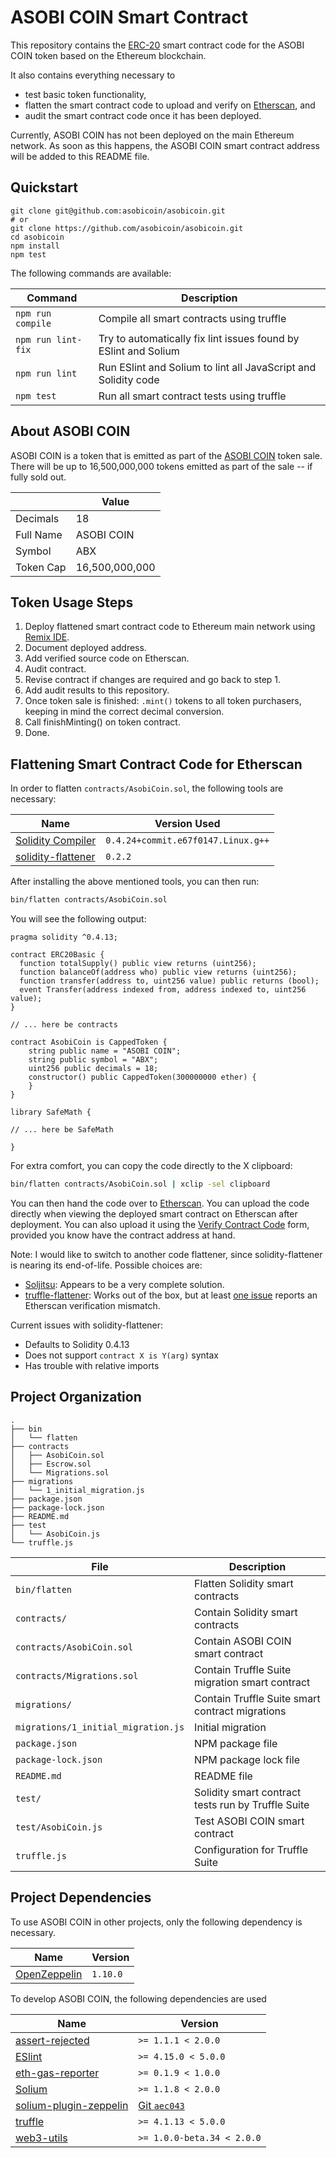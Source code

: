 # ASOBI COIN Smart Contract

This repository contains the
[ERC-20](https://github.com/ethereum/EIPs/blob/master/EIPS/eip-20.md) smart
contract code for the ASOBI COIN token based on the Ethereum blockchain.

It also contains everything necessary to

- test basic token functionality,
- flatten the smart contract code to upload and verify on
  [Etherscan](https://etherscan.io/), and
- audit the smart contract code once it has been deployed.

Currently, ASOBI COIN has not been deployed on the main Ethereum network. As
soon as this happens, the ASOBI COIN smart contract address will be added to
this README file.

## Quickstart

```
git clone git@github.com:asobicoin/asobicoin.git
# or
git clone https://github.com/asobicoin/asobicoin.git
cd asobicoin
npm install
npm test
```

The following commands are available:

| Command            | Description |
|--------------------|-------------|
| `npm run compile`  | Compile all smart contracts using truffle |
| `npm run lint-fix` | Try to automatically fix lint issues found by ESlint and Solium |
| `npm run lint`     | Run ESlint and Solium to lint all JavaScript and Solidity code |
| `npm test`         | Run all smart contract tests using truffle |

## About ASOBI COIN

ASOBI COIN is a token that is emitted as part of the [ASOBI
COIN](https://asobimo.io/en/) token sale. There will be up to 16,500,000,000
tokens emitted as part of the sale -- if fully sold out.

| | Value |
|-|-------|
| Decimals | 18 |
| Full Name | ASOBI COIN |
| Symbol | ABX |
| Token Cap | 16,500,000,000 |

## Token Usage Steps

1. Deploy flattened smart contract code to Ethereum main network using [Remix
   IDE](https://remix.ethereum.org/).
2. Document deployed address.
3. Add verified source code on Etherscan.
4. Audit contract.
5. Revise contract if changes are required and go back to step 1.
6. Add audit results to this repository.
7. Once token sale is finished: `.mint()` tokens to all token purchasers,
   keeping in mind the correct decimal conversion.
8. Call finishMinting() on token contract.
9. Done.

## Flattening Smart Contract Code for Etherscan

In order to flatten `contracts/AsobiCoin.sol`, the following tools are necessary:

| Name                                                                                    | Version Used                       |
|-----------------------------------------------------------------------------------------|------------------------------------|
| [Solidity Compiler](http://solidity.readthedocs.io/en/v0.4.24/installing-solidity.html) | `0.4.24+commit.e67f0147.Linux.g++` |
| [solidity-flattener](https://github.com/BlockCatIO/solidity-flattener#installation)     | `0.2.2`                            |

After installing the above mentioned tools, you can then run:

```bash
bin/flatten contracts/AsobiCoin.sol
```

You will see the following output:

```
pragma solidity ^0.4.13;

contract ERC20Basic {
  function totalSupply() public view returns (uint256);
  function balanceOf(address who) public view returns (uint256);
  function transfer(address to, uint256 value) public returns (bool);
  event Transfer(address indexed from, address indexed to, uint256 value);
}

// ... here be contracts

contract AsobiCoin is CappedToken {
    string public name = "ASOBI COIN";
    string public symbol = "ABX";
    uint256 public decimals = 18;
    constructor() public CappedToken(300000000 ether) {
    }
}

library SafeMath {

// ... here be SafeMath

}
```

For extra comfort, you can copy the code directly to the X clipboard:

```bash
bin/flatten contracts/AsobiCoin.sol | xclip -sel clipboard
```

You can then hand the code over to [Etherscan](https://etherscan.io/). You can
upload the code directly when viewing the deployed smart contract on Etherscan
after deployment. You can also upload it using the [Verify Contract
Code](https://etherscan.io/verifyContract) form, provided you know have the
contract address at hand.

Note: I would like to switch to another code flattener, since
solidity-flattener is nearing its end-of-life. Possible choices are:

- [Soljitsu](https://github.com/BlockChainCompany/soljitsu): Appears to be
  a very complete solution.
- [truffle-flattener](https://github.com/alcuadrado/truffle-flattener/): Works
  out of the box, but at least [one
  issue](https://github.com/alcuadrado/truffle-flattener/issues/12) reports
  an Etherscan verification mismatch.

Current issues with solidity-flattener:

- Defaults to Solidity 0.4.13
- Does not support `contract X is Y(arg)` syntax
- Has trouble with relative imports

## Project Organization

```
.
├── bin
│   └── flatten
├── contracts
│   ├── AsobiCoin.sol
│   ├── Escrow.sol
│   └── Migrations.sol
├── migrations
│   └── 1_initial_migration.js
├── package.json
├── package-lock.json
├── README.md
├── test
│   └── AsobiCoin.js
└── truffle.js
```

| File                                | Description                      |
|-------------------------------------|----------------------------------|
| `bin/flatten`                       | Flatten Solidity smart contracts |
| `contracts/`                        | Contain Solidity smart contracts |
| `contracts/AsobiCoin.sol`           | Contain ASOBI COIN smart contract |
| `contracts/Migrations.sol`          | Contain Truffle Suite migration smart contract |
| `migrations/`                       | Contain Truffle Suite smart contract migrations |
| `migrations/1_initial_migration.js` | Initial migration |
| `package.json`                      | NPM package file |
| `package-lock.json`                 | NPM package lock file |
| `README.md`                         | README file |
| `test/`                             | Solidity smart contract tests run by Truffle Suite |
| `test/AsobiCoin.js`                 | Test ASOBI COIN smart contract |
| `truffle.js`                        | Configuration for Truffle Suite |

## Project Dependencies

To use ASOBI COIN in other projects, only the following dependency is necessary.

| Name                                                                   | Version  |
|------------------------------------------------------------------------|----------|
| [OpenZeppelin](https://github.com/OpenZeppelin/openzeppelin-solidity/) | `1.10.0` |

To develop ASOBI COIN, the following dependencies are used

| Name | Version |
|--------------------------------------------------------------------------------|-|
| [assert-rejected](https://www.npmjs.com/package/assert-rejected)               | `>= 1.1.1 < 2.0.0` |
| [ESlint](https://www.npmjs.com/package/eslint)                                 | `>= 4.15.0 < 5.0.0`|
| [eth-gas-reporter](https://www.npmjs.com/package/eth-gas-reporter)             | `>= 0.1.9 < 1.0.0` |
| [Solium](https://www.npmjs.com/package/solium)                                 | `>= 1.1.8 < 2.0.0` |
| [solium-plugin-zeppelin](https://www.npmjs.com/package/solium-plugin-zeppelin) | [Git `aec043`](https://github.com/OpenZeppelin/solium-plugin-zeppelin/commit/aec043c) |
| [truffle](https://www.npmjs.com/package/truffle)                               | `>= 4.1.13 < 5.0.0` |
| [web3-utils](https://www.npmjs.com/package/web3-utils)                   | `>= 1.0.0-beta.34 < 2.0.0` |
